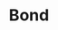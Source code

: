 ---
codehost: https://github.com/Microsoft/bond
logohandle: microsoft_bond
sort: bond
title: Bond
website: https://github.com/Microsoft/Bond
---